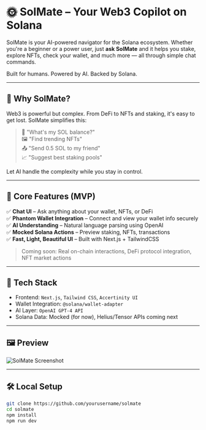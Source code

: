 # 🌞 SolMate – Your Web3 Copilot on Solana

SolMate is your AI-powered navigator for the Solana ecosystem. Whether you're a beginner or a power user, just **ask SolMate** and it helps you stake, explore NFTs, check your wallet, and much more — all through simple chat commands.

Built for humans. Powered by AI. Backed by Solana.

---

## 🚀 Why SolMate?

Web3 is powerful but complex. From DeFi to NFTs and staking, it's easy to get lost. SolMate simplifies this:

> 🧠 "What's my SOL balance?"  
> 🖼️ "Find trending NFTs"  
> 📤 "Send 0.5 SOL to my friend"  
> 📈 "Suggest best staking pools"

Let AI handle the complexity while you stay in control.

---

## 🔑 Core Features (MVP)

✅ **Chat UI** – Ask anything about your wallet, NFTs, or DeFi  
✅ **Phantom Wallet Integration** – Connect and view your wallet info securely  
✅ **AI Understanding** – Natural language parsing using OpenAI  
✅ **Mocked Solana Actions** – Preview staking, NFTs, transactions  
✅ **Fast, Light, Beautiful UI** – Built with Next.js + TailwindCSS  

> Coming soon: Real on-chain interactions, DeFi protocol integration, NFT market actions

---

## 🧪 Tech Stack

- Frontend: `Next.js`, `Tailwind CSS`, `Accertinity UI`
- Wallet Integration: `@solana/wallet-adapter`
- AI Layer: `OpenAI GPT-4 API`
- Solana Data: Mocked (for now), Helius/Tensor APIs coming next

---

## 🖼️ Preview

![SolMate Screenshot](public/preview.png)

---

## 🛠️ Local Setup

```bash
git clone https://github.com/yourusername/solmate
cd solmate
npm install
npm run dev
